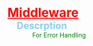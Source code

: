 <h1 style='color:red    ;text-decoration:underline;margin:0px;padding:0px'>Middleware</h1>
<h2 style='color:skyblue;margin:0px;padding:0px;'>&emsp;Descrption</h2>
<p  style='color:green  ;margin:0px;padding:0px;'>&emsp;&emsp;&emsp;&emsp;For Error Handling</p>
